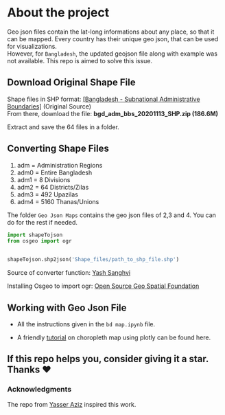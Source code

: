 # About the project

Geo json files contain the lat-long informations about any place, so that it can be mapped. Every country has their unique geo json, that can be used for visualizations.<br> However, for `Bangladesh`, the updated geojson file along with example was not available. This repo is aimed to solve this issue. 


## Download Original Shape File
Shape files in SHP format: [[Bangladesh - Subnational Administrative Boundaries]](https://data.humdata.org/dataset/administrative-boundaries-of-bangladesh-as-of-2015) (Original Source)<br>
From there, download the file: **bgd_adm_bbs_20201113_SHP.zip (186.6M)**

Extract and save the 64 files in a folder.

## Converting Shape Files

1. adm = Administration Regions
2. adm0 = Entire Bangladesh
3. adm1 = 8 Divisions
4. adm2 = 64 Districts/Zilas
5. adm3 = 492 Upazilas
6. adm4 = 5160 Thanas/Unions

The folder `Geo Json Maps` contains the geo json files of 2,3 and 4. You can do for the rest if needed.

```python
import shapeTojson
from osgeo import ogr


shapeTojson.shp2json('Shape_files/path_to_shp_file.shp')
```
Source of converter function: [Yash Sanghvi](https://medium.com/tech-carnot/interactive-map-based-visualization-using-plotly-44e8ad419b97) <br>

Installing Osgeo to import ogr: [Open Source Geo Spatial Foundation](https://gdal.org/download.html#windows)




## Working with Geo Json File
- All the instructions given in the `bd map.ipynb` file.

- A friendly  [tutorial](https://www.youtube.com/watch?v=aJmaw3QKMvk) on choropleth map using plotly can be found here.



## If this repo helps you, consider giving it a star. Thanks ❤️

### Acknowledgments

The repo from [Yasser Aziz](https://github.com/yasserius/bangladesh_geojson_shapefile/blob/main/README.md) inspired this work.